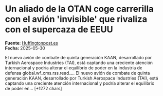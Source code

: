 # Un aliado de la OTAN coge carrerilla con el avión 'invisible' que rivaliza con el supercaza de EEUU

**Fuente:** [Huffingtonpost.es](https://www.huffingtonpost.es/global/un-aliado-otan-coge-carrerilla-avion-invisible-rivaliza-supercaza-eeuu.html)  
**Fecha:** 2025-05-30

<![CDATA[<p>El nuevo avión de combate de quinta generación KAAN, desarrollado por Turkish Aerospace Industries (TAI), está captando una creciente atención internacional y podría alterar el equilibrio de poder en la industria de defensa global.wf_cms.rss.read_…

El nuevo avión de combate de quinta generación KAAN, desarrollado por Turkish Aerospace Industries (TAI), está captando una creciente atención internacional y podría alterar el equilibrio de poder en… [+1272 chars]
